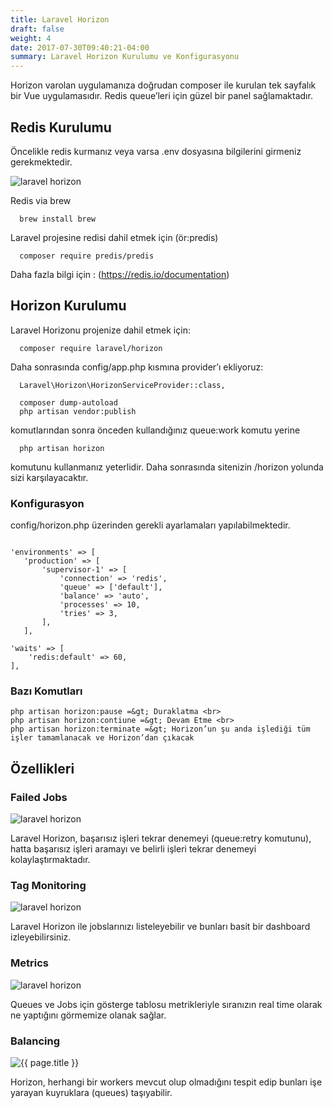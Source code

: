 ```yaml
---
title: Laravel Horizon
draft: false
weight: 4
date: 2017-07-30T09:40:21-04:00
summary: Laravel Horizon Kurulumu ve Konfigurasyonu
---
```


<p>Horizon varolan uygulamanıza doğrudan composer ile kurulan tek sayfalık bir Vue uygulamasıdır. Redis queue’leri için güzel bir panel sağlamaktadır.</p>

<h2 id="redis-kurulumu">Redis Kurulumu</h2>

<p>Öncelikle redis kurmanız veya varsa .env dosyasına bilgilerini girmeniz gerekmektedir.</p>

<p><img src="/horizon5.png" alt="laravel horizon"></p>
<p>Redis via brew</p>


```
  brew install brew
```


<p>Laravel projesine redisi dahil etmek için (ör:predis)</p>

```
  composer require predis/predis
```


<p>Daha fazla bilgi için : (<a href="https://redis.io/documentation">https://redis.io/documentation</a>)</p>



<h2 id="horizon-kurulumu">Horizon Kurulumu</h2>

<p>Laravel Horizonu projenize dahil etmek için:</p>

```
  composer require laravel/horizon
```


<p>Daha sonrasında config/app.php kısmına provider’ı ekliyoruz:</p>

```
  Laravel\Horizon\HorizonServiceProvider::class,
```



```
  composer dump-autoload
  php artisan vendor:publish
```

<p>komutlarından sonra önceden kullandığınız queue:work komutu yerine </p>

```
  php artisan horizon
```


<p>komutunu kullanmanız yeterlidir. Daha sonrasında sitenizin /horizon yolunda sizi karşılayacaktır.</p>

<h3 id="config">Konfigurasyon</h3>

<p>config/horizon.php üzerinden gerekli ayarlamaları yapılabilmektedir.</p>

```

'environments' => [
   'production' => [
       'supervisor-1' => [
           'connection' => 'redis',
           'queue' => ['default'],
           'balance' => 'auto',
           'processes' => 10,
           'tries' => 3,
       ],
   ],

'waits' => [
    'redis:default' => 60,
],

```

<h3 id="bazı-komutları">Bazı Komutları</h3>

```
php artisan horizon:pause =&gt; Duraklatma <br>
php artisan horizon:contiune =&gt; Devam Etme <br>
php artisan horizon:terminate =&gt; Horizon’un şu anda işlediği tüm işler tamamlanacak ve Horizon’dan çıkacak
```




<h2 id="özellikleri">Özellikleri</h2>



<h3 id="failed-jobs">Failed Jobs</h3>
<p><img src="/horizon1.png" alt="laravel horizon"></p>
<p>Laravel Horizon, başarısız işleri tekrar denemeyi (queue:retry komutunu), hatta başarısız işleri aramayı ve belirli işleri tekrar denemeyi kolaylaştırmaktadır.</p>



<h3 id="tag-monitoring">Tag Monitoring</h3>
<p><img src="/horizon2.png" alt="laravel horizon"></p>
<p>Laravel Horizon ile jobslarınızı listeleyebilir ve bunları basit bir dashboard izleyebilirsiniz. </p>



<h3 id="metrics">Metrics</h3>
<p><img src="/horizon4.png" alt="laravel horizon"></p>
<p>Queues ve Jobs için gösterge tablosu metrikleriyle sıranızın real time olarak ne yaptığını görmemize olanak sağlar. </p>



<h3 id="balancing">Balancing</h3>
<p><img src="/horizon3.png" alt="{{ page.title }}"></p>
<p>Horizon, herhangi bir  workers mevcut olup olmadığını tespit edip bunları işe yarayan kuyruklara (queues) taşıyabilir.</p>
